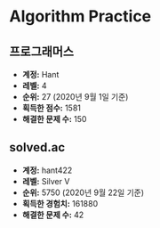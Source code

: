 # Algorithm Practice

## 프로그래머스

- **계정:** Hant
- **레벨:** 4
- **순위:** 27 (2020년 9월 1일 기준)
- **획득한 점수:** 1581
- **해결한 문제 수:** 150

## solved.ac

- **계정:** hant422
- **레벨:** Silver V
- **순위:** 5750 (2020년 9월 22일 기준)
- **획득한 경험치:** 161880
- **해결한 문제 수:** 42

